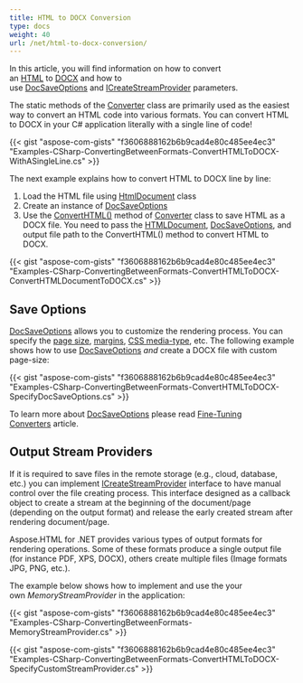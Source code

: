 ```yaml
---
title: HTML to DOCX Conversion
type: docs
weight: 40
url: /net/html-to-docx-conversion/
---
```


In this article, you will find information on how to convert an [HTML](https://en.wikipedia.org/wiki/HTML) to [DOCX](https://en.wikipedia.org/wiki/Office_Open_XML) and how to use [DocSaveOptions](https://apireference.aspose.com/html/net/aspose.html.saving/docsaveoptions) and [ICreateStreamProvider](https://apireference.aspose.com/net/html/aspose.html.io/icreatestreamprovider) parameters.

The static methods of the [Converter](https://apireference.aspose.com/net/html/aspose.html.converters/converter) class are primarily used as the easiest way to convert an HTML code into various formats. You can convert HTML to DOCX in your C# application literally with a single line of code!

{{< gist "aspose-com-gists" "f3606888162b6b9cad4e80c485ee4ec3" "Examples-CSharp-ConvertingBetweenFormats-ConvertHTMLToDOCX-WithASingleLine.cs" >}}

The next example explains how to convert HTML to DOCX line by line:

1. Load the HTML file using [HtmlDocument](https://apireference.aspose.com/net/html/aspose.html/htmldocument) class
1. Create an instance of [DocSaveOptions](https://apireference.aspose.com/html/net/aspose.html.saving/docsaveoptions)
1. Use the [ConvertHTML()](https://apireference.aspose.com/net/html/aspose.html.converters.converter/converthtml/methods/1) method of [Converter](https://apireference.aspose.com/net/html/aspose.html.converters/converter) class to save HTML as a DOCX file. You need to pass the [HTMLDocument](https://apireference.aspose.com/net/html/aspose.html/htmldocument), [DocSaveOptions](https://apireference.aspose.com/html/net/aspose.html.saving/docsaveoptions), and output file path to the ConvertHTML() method to convert HTML to DOCX.

{{< gist "aspose-com-gists" "f3606888162b6b9cad4e80c485ee4ec3" "Examples-CSharp-ConvertingBetweenFormats-ConvertHTMLToDOCX-ConvertHTMLDocumentToDOCX.cs" >}}
## **Save Options**
[DocSaveOptions](https://apireference.aspose.com/html/net/aspose.html.saving/docsaveoptions) allows you to customize the rendering process. You can specify the [page size](https://apireference.aspose.com/net/html/aspose.html.rendering/renderingoptions/properties/pagesetup), [margins](https://apireference.aspose.com/net/html/aspose.html.drawing/page/properties/margin), [CSS media-type](https://apireference.aspose.com/net/html/aspose.html.rendering/mediatype), etc. The following example shows how to use [DocSaveOptions](https://apireference.aspose.com/html/net/aspose.html.saving/docsaveoptions) *and* create a DOCX file with custom page-size:

{{< gist "aspose-com-gists" "f3606888162b6b9cad4e80c485ee4ec3" "Examples-CSharp-ConvertingBetweenFormats-ConvertHTMLToDOCX-SpecifyDocSaveOptions.cs" >}}

To learn more about [DocSaveOptions](https://apireference.aspose.com/html/net/aspose.html.saving/docsaveoptions) please read [Fine-Tuning Converters](/html/net/fine-tuning-converters/) article.
## **Output Stream Providers**
If it is required to save files in the remote storage (e.g., cloud, database, etc.) you can implement [ICreateStreamProvider](https://apireference.aspose.com/net/html/aspose.html.io/icreatestreamprovider) interface to have manual control over the file creating process. This interface designed as a callback object to create a stream at the beginning of the document/page (depending on the output format) and release the early created stream after rendering document/page.

Aspose.HTML for .NET provides various types of output formats for rendering operations. Some of these formats produce a single output file (for instance PDF, XPS, DOCX), others create multiple files (Image formats JPG, PNG, etc.).

The example below shows how to implement and use the your own *MemoryStreamProvider* in the application:

{{< gist "aspose-com-gists" "f3606888162b6b9cad4e80c485ee4ec3" "Examples-CSharp-ConvertingBetweenFormats-MemoryStreamProvider.cs" >}}

{{< gist "aspose-com-gists" "f3606888162b6b9cad4e80c485ee4ec3" "Examples-CSharp-ConvertingBetweenFormats-ConvertHTMLToDOCX-SpecifyCustomStreamProvider.cs" >}}

